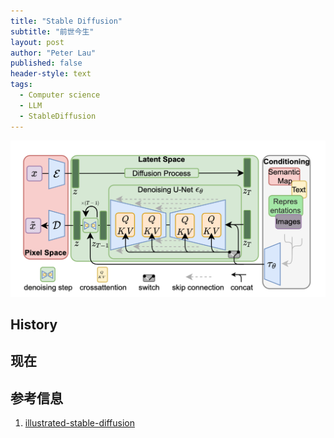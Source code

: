 ```yaml
---
title: "Stable Diffusion"
subtitle: "前世今生"
layout: post
author: "Peter Lau"
published: false
header-style: text
tags:
  - Computer science
  - LLM
  - StableDiffusion
---
```



<div>
  <img class="shadow" src="/img/stable_diffusion/stable_diffusion_arch.png" width="800" height="250" alt="sd 3.5 medium"
</div>

## History





## 现在




## 参考信息

1. [illustrated-stable-diffusion](https://jalammar.github.io/illustrated-stable-diffusion/)





